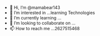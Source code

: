 - 👋 Hi, I’m @mamabear143
- 👀 I’m interested in ...learning Technologies 
- 🌱 I’m currently learning ...
- 💞️ I’m looking to collaborate on ...
- 📫 How to reach me ...2627515468

<!---
mamabear143/mamabear143 is a ✨ special ✨ repository because its `README.md` (this file) appears on your GitHub profile.
You can click the Preview link to take a look at your changes.
--->
